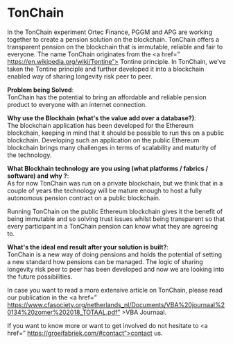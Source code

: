 # TonChain

In the TonChain experiment Ortec Finance, PGGM and APG are working together to create a pension solution on the blockchain. TonChain offers a transparent pension on the blockchain that is immutable, reliable and fair to everyone. The name TonChain originates from the <a href=” https://en.wikipedia.org/wiki/Tontine”> Tontine</a> principle. In TonChain, we’ve taken the Tontine principle and further developed it into a blockchain enabled way of sharing longevity risk peer to peer. 

**Problem being Solved**:<br>
TonChain has the potential to bring an affordable and reliable pension product to everyone with an internet connection.

**Why use the Blockhain (what's the value add over a database?)**:<br>
The blockchain application has been developed for the Ethereum blockchain, keeping in mind that it should be possible to run this on a public blockchain. Developing such an application on the public Ethereum blockchain brings many challenges in terms of scalability and maturity of the technology. 

**What Blockhain technology are you using (what platforms / fabrics / software) and why ?**:<br>
As for now TonChain was run on a private blockchain, but we think that in a couple of years the technology will be mature enough to host a fully autonomous pension contract on a public blockchain.

Running TonChain on the public Ethereum blockchain gives it the benefit of being immutable and so solving trust issues whilst being transparent so that every participant in a TonChain pension can know what they are agreeing to.

**What's the ideal end result after your solution is built?**:<br>
TonChain is a new way of doing pensions and holds the potential of setting a new standard how pensions can be managed. The logic of sharing longevity risk peer to peer has been developed and now we are looking into the future possibilities.

In case you want to read a more extensive article on TonChain, please read our publication in the <a href=” https://www.cfasociety.org/netherlands_nl/Documents/VBA%20journaal%20134%20zomer%202018_TOTAAL.pdf” >VBA Journaal.</a>

If you want to know more or want to get involved do not hesitate to <a href=” https://groeifabriek.com/#contact”>contact</a> us.